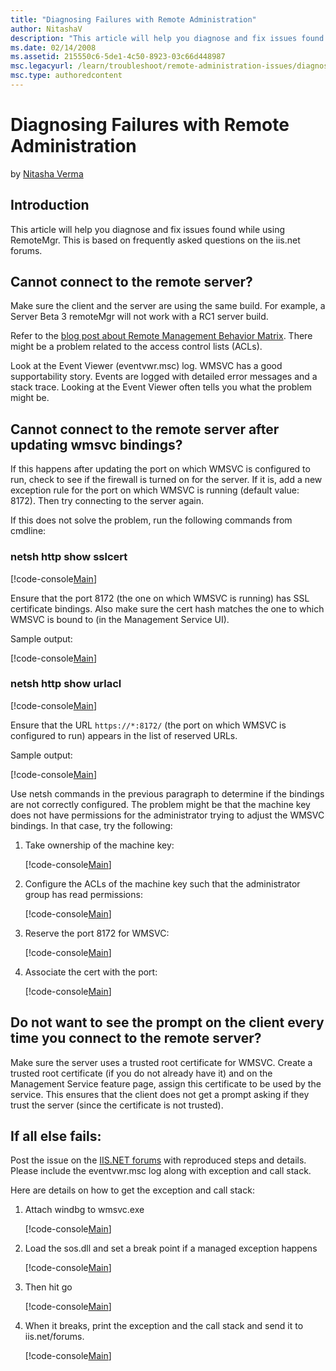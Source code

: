 ```yaml
---
title: "Diagnosing Failures with Remote Administration"
author: NitashaV
description: "This article will help you diagnose and fix issues found while using RemoteMgr. This is based on frequently asked questions on the iis.net forums. Cannot con..."
ms.date: 02/14/2008
ms.assetid: 215550c6-5de1-4c50-8923-03c66d448987
msc.legacyurl: /learn/troubleshoot/remote-administration-issues/diagnosing-failures-with-remote-administration
msc.type: authoredcontent
---
```

Diagnosing Failures with Remote Administration
====================
by [Nitasha Verma](https://github.com/NitashaV)

## Introduction

This article will help you diagnose and fix issues found while using RemoteMgr. This is based on frequently asked questions on the iis.net forums.

## Cannot connect to the remote server?

Make sure the client and the server are using the same build. For example, a Server Beta 3 remoteMgr will not work with a RC1 server build.

Refer to the [blog post about Remote Management Behavior Matrix](https://blogs.iis.net/nitashav/archive/2007/04/23/remote-management-behavior-matrix.aspx). There might be a problem related to the access control lists (ACLs).

Look at the Event Viewer (eventvwr.msc) log. WMSVC has a good supportability story. Events are logged with detailed error messages and a stack trace. Looking at the Event Viewer often tells you what the problem might be.

## Cannot connect to the remote server after updating wmsvc bindings?

If this happens after updating the port on which WMSVC is configured to run, check to see if the firewall is turned on for the server. If it is, add a new exception rule for the port on which WMSVC is running (default value: 8172). Then try connecting to the server again.

If this does not solve the problem, run the following commands from cmdline:

### netsh http show sslcert

[!code-console[Main](diagnosing-failures-with-remote-administration/samples/sample1.cmd)]

Ensure that the port 8172 (the one on which WMSVC is running) has SSL certificate bindings. Also make sure the cert hash matches the one to which WMSVC is bound to (in the Management Service UI).

Sample output:

[!code-console[Main](diagnosing-failures-with-remote-administration/samples/sample2.cmd)]

### netsh http show urlacl

[!code-console[Main](diagnosing-failures-with-remote-administration/samples/sample3.cmd)]

Ensure that the URL `https://*:8172/` (the port on which WMSVC is configured to run) appears in the list of reserved URLs.  
  
Sample output:

[!code-console[Main](diagnosing-failures-with-remote-administration/samples/sample4.cmd)]

Use netsh commands in the previous paragraph to determine if the bindings are not correctly configured. The problem might be that the machine key does not have permissions for the administrator trying to adjust the WMSVC bindings. In that case, try the following:

1. Take ownership of the machine key:  

    [!code-console[Main](diagnosing-failures-with-remote-administration/samples/sample5.cmd)]
2. Configure the ACLs of the machine key such that the administrator group has read permissions:  

    [!code-console[Main](diagnosing-failures-with-remote-administration/samples/sample6.cmd)]
3. Reserve the port 8172 for WMSVC:  

    [!code-console[Main](diagnosing-failures-with-remote-administration/samples/sample7.cmd)]
4. Associate the cert with the port:  

    [!code-console[Main](diagnosing-failures-with-remote-administration/samples/sample8.cmd)]

## Do not want to see the prompt on the client every time you connect to the remote server?

Make sure the server uses a trusted root certificate for WMSVC. Create a trusted root certificate (if you do not already have it) and on the Management Service feature page, assign this certificate to be used by the service. This ensures that the client does not get a prompt asking if they trust the server (since the certificate is not trusted).

## If all else fails:

Post the issue on the [IIS.NET forums](https://forums.iis.net/) with reproduced steps and details. Please include the eventvwr.msc log along with exception and call stack.

Here are details on how to get the exception and call stack:

1. Attach windbg to wmsvc.exe

    [!code-console[Main](diagnosing-failures-with-remote-administration/samples/sample9.cmd)]
2. Load the sos.dll and set a break point if a managed exception happens

    [!code-console[Main](diagnosing-failures-with-remote-administration/samples/sample10.cmd)]
3. Then hit go

    [!code-console[Main](diagnosing-failures-with-remote-administration/samples/sample11.cmd)]
4. When it breaks, print the exception and the call stack and send it to iis.net/forums.

    [!code-console[Main](diagnosing-failures-with-remote-administration/samples/sample12.cmd)]
